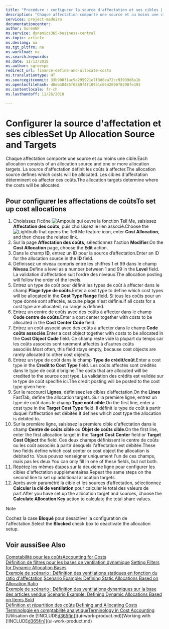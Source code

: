 ```yaml
---
title: "Procédure : configurer la source d'affectation et ses cibles | Microsoft Docs"
description: "Chaque affectation comporte une source et au moins une cible. La source d'affectation définit les coûts à affecter. Les cibles d'affectation déterminent où affecter ces coûts."
services: project-madeira
documentationcenter: 
author: SorenGP
ms.service: dynamics365-business-central
ms.topic: article
ms.devlang: na
ms.tgt_pltfrm: na
ms.workload: na
ms.search.keywords: 
ms.date: 11/13/2018
ms.author: sgroespe
redirect_url: finance-define-and-allocate-costs
ms.translationtype: HT
ms.sourcegitcommit: 33b900f1ac9e295921e7f3d6ea72cc93939d8a1b
ms.openlocfilehash: d8eb48485f0889f4f10931c6642090f8290fe393
ms.contentlocale: fr-ch
ms.lasthandoff: 11/26/2018

---
```

# <a name="set-up-allocation-source-and-targets"></a><span data-ttu-id="a2f59-105">Configurer la source d'affectation et ses cibles</span><span class="sxs-lookup"><span data-stu-id="a2f59-105">Set Up Allocation Source and Targets</span></span>
<span data-ttu-id="a2f59-106">Chaque affectation comporte une source et au moins une cible.</span><span class="sxs-lookup"><span data-stu-id="a2f59-106">Each allocation consists of an allocation source and one or more allocation targets.</span></span> <span data-ttu-id="a2f59-107">La source d'affectation définit les coûts à affecter.</span><span class="sxs-lookup"><span data-stu-id="a2f59-107">The allocation source defines which costs will be allocated.</span></span> <span data-ttu-id="a2f59-108">Les cibles d'affectation déterminent où affecter ces coûts.</span><span class="sxs-lookup"><span data-stu-id="a2f59-108">The allocation targets determine where the costs will be allocated.</span></span>  

## <a name="to-set-up-cost-allocations"></a><span data-ttu-id="a2f59-109">Pour configurer les affectations de coûts</span><span class="sxs-lookup"><span data-stu-id="a2f59-109">To set up cost allocations</span></span>  
1.  <span data-ttu-id="a2f59-110">Choisissez l'icône ![Ampoule qui ouvre la fonction Tell Me](media/ui-search/search_small.png "Dites-moi ce que vous voulez faire"), saisissez **Affectation des coûts**, puis choisissez le lien associé.</span><span class="sxs-lookup"><span data-stu-id="a2f59-110">Choose the ![Lightbulb that opens the Tell Me feature](media/ui-search/search_small.png "Tell me what you want to do") icon, enter **Cost Allocation**, and then chose the related link.</span></span>  
2.  <span data-ttu-id="a2f59-111">Sur la page **Affectation des coûts**, sélectionnez l'action **Modifier**.</span><span class="sxs-lookup"><span data-stu-id="a2f59-111">On the **Cost Allocation** page, choose the **Edit** action.</span></span>  
3.  <span data-ttu-id="a2f59-112">Dans le champ **ID**, entrez un ID pour la source d’affectation.</span><span class="sxs-lookup"><span data-stu-id="a2f59-112">Enter an ID for the allocation source in the **ID** field.</span></span>  
4.  <span data-ttu-id="a2f59-113">Définissez un niveau compris entre les chiffres 1 et 99 dans le champ **Niveau**.</span><span class="sxs-lookup"><span data-stu-id="a2f59-113">Define a level as a number between 1 and 99 in the **Level** field.</span></span> <span data-ttu-id="a2f59-114">La validation d’affectation suit l’ordre des niveaux.</span><span class="sxs-lookup"><span data-stu-id="a2f59-114">The allocation posting will follow the order of the levels.</span></span>  
5.  <span data-ttu-id="a2f59-115">Entrez un type de coût pour définir les types de coût à affecter dans le champ **Plage type de coûts**.</span><span class="sxs-lookup"><span data-stu-id="a2f59-115">Enter a cost type to define which cost types will be allocated in the **Cost Type Range** field.</span></span> <span data-ttu-id="a2f59-116">Si tous les coûts pour un type donné sont affectés, aucune plage n'est définie.</span><span class="sxs-lookup"><span data-stu-id="a2f59-116">If all costs for a cost type are allocated, no range is defined.</span></span>  
6.  <span data-ttu-id="a2f59-117">Entrez un centre de coûts avec des coûts à affecter dans le champ **Code centre de coûts**.</span><span class="sxs-lookup"><span data-stu-id="a2f59-117">Enter a cost center together with costs to be allocated in the **Cost Center Code** field.</span></span>  
7.  <span data-ttu-id="a2f59-118">Entrez un coût associé avec des coûts à affecter dans le champ **Code coûts associés**.</span><span class="sxs-lookup"><span data-stu-id="a2f59-118">Enter a cost object together with costs to be allocated in the **Cost Object Code** field.</span></span> <span data-ttu-id="a2f59-119">Ce champ reste vide la plupart du temps car les coûts associés sont rarement affectés à d'autres coûts associés.</span><span class="sxs-lookup"><span data-stu-id="a2f59-119">Most often, this field stays empty, because cost objects are rarely allocated to other cost objects.</span></span>  
8.  <span data-ttu-id="a2f59-120">Entrez un type de coût dans le champ **Type de crédit/coût**.</span><span class="sxs-lookup"><span data-stu-id="a2f59-120">Enter a cost type in the **Credit to Cost Type** field.</span></span> <span data-ttu-id="a2f59-121">Les coûts affectés sont crédités dans le type de coût d’origine.</span><span class="sxs-lookup"><span data-stu-id="a2f59-121">The costs that are allocated will be credited to the source cost type.</span></span> <span data-ttu-id="a2f59-122">La validation des crédits est validée sur le type de coût spécifié ici.</span><span class="sxs-lookup"><span data-stu-id="a2f59-122">The credit posting will be posted to the cost type given here.</span></span>  
9. <span data-ttu-id="a2f59-123">Sur le raccourci **Lignes**, définissez les cibles d’affectation.</span><span class="sxs-lookup"><span data-stu-id="a2f59-123">On the **Lines** FastTab, define the allocation targets.</span></span> <span data-ttu-id="a2f59-124">Sur la première ligne, entrez un type de coût dans le champ **Type coût cible**.</span><span class="sxs-lookup"><span data-stu-id="a2f59-124">On the first line, enter a cost type in the **Target Cost Type** field.</span></span> <span data-ttu-id="a2f59-125">Il définit le type de coût à partir duquel l'affectation est débitée.</span><span class="sxs-lookup"><span data-stu-id="a2f59-125">It defines which cost type the allocation is debited to.</span></span>  
10. <span data-ttu-id="a2f59-126">Sur la première ligne, saisissez la première cible d'affectation dans le champ **Centre de coûts cible** ou **Objet de coûts cible**.</span><span class="sxs-lookup"><span data-stu-id="a2f59-126">On the first line, enter the first allocation target in the **Target Cost Center** field or **Target Cost Object** the field.</span></span> <span data-ttu-id="a2f59-127">Ces deux champs définissent le centre de coûts ou les coût associés à partir desquels l'affectation est débitée.</span><span class="sxs-lookup"><span data-stu-id="a2f59-127">These two fields define which cost center or cost object the allocation is debited to.</span></span> <span data-ttu-id="a2f59-128">Vous pouvez renseigner uniquement l'un de ces champs, mais pas les deux.</span><span class="sxs-lookup"><span data-stu-id="a2f59-128">You can only fill in one of these fields, but not both.</span></span>  
11. <span data-ttu-id="a2f59-129">Répétez les mêmes étapes sur la deuxième ligne pour configurer les cibles d'affectation supplémentaires.</span><span class="sxs-lookup"><span data-stu-id="a2f59-129">Repeat the same steps on the second line to set up additional allocation targets.</span></span>  
12. <span data-ttu-id="a2f59-130">Après avoir paramétré la cible et les sources d’affectation, sélectionnez **Calculer la clé de ventilation** pour calculer le total des valeurs de part.</span><span class="sxs-lookup"><span data-stu-id="a2f59-130">After you have set up the allocation target and sources, choose the **Calculate Allocation Key** action to calculate the total share values.</span></span>  

> [!NOTE]  
>  <span data-ttu-id="a2f59-131">Cochez la case **Bloqué** pour désactiver la configuration de l'affectation.</span><span class="sxs-lookup"><span data-stu-id="a2f59-131">Select the **Blocked** check box to deactivate the allocation setup.</span></span>  

## <a name="see-also"></a><span data-ttu-id="a2f59-132">Voir aussi</span><span class="sxs-lookup"><span data-stu-id="a2f59-132">See Also</span></span>  
[<span data-ttu-id="a2f59-133">Comptabilité pour les coûts</span><span class="sxs-lookup"><span data-stu-id="a2f59-133">Accounting for Costs</span></span>](finance-manage-cost-accounting.md)  
 <span data-ttu-id="a2f59-134">[Définition de filtres pour les bases de ventilation dynamique](finance-setting-filters-for-dynamic-allocation-bases.md) </span><span class="sxs-lookup"><span data-stu-id="a2f59-134">[Setting Filters for Dynamic Allocation Bases](finance-setting-filters-for-dynamic-allocation-bases.md) </span></span>  
 <span data-ttu-id="a2f59-135">[Exemple de scénario : Définition des ventilations statiques en fonction du ratio d'affectation](finance-scenario-example-defining-static-allocations-based-on-allocation-ratio.md) </span><span class="sxs-lookup"><span data-stu-id="a2f59-135">[Scenario Example: Defining Static Allocations Based on Allocation Ratio](finance-scenario-example-defining-static-allocations-based-on-allocation-ratio.md) </span></span>  
 <span data-ttu-id="a2f59-136">[Exemple de scénario : Définition des ventilations dynamiques sur la base des articles vendus](finance-scenario-example-defining-dynamic-allocations-based-on-items-sold.md) </span><span class="sxs-lookup"><span data-stu-id="a2f59-136">[Scenario Example: Defining Dynamic Allocations Based on Items Sold](finance-scenario-example-defining-dynamic-allocations-based-on-items-sold.md) </span></span>  
 <span data-ttu-id="a2f59-137">[Définition et répartition des coûts](finance-define-and-allocate-costs.md) </span><span class="sxs-lookup"><span data-stu-id="a2f59-137">[Defining and Allocating Costs](finance-define-and-allocate-costs.md) </span></span>  
 [<span data-ttu-id="a2f59-138">Terminologie en comptabilité analytique</span><span class="sxs-lookup"><span data-stu-id="a2f59-138">Terminology in Cost Accounting</span></span>](finance-terminology-in-cost-accounting.md)  
 <span data-ttu-id="a2f59-139">[Utilisation de [!INCLUDE[d365fin](includes/d365fin_md.md)]](ui-work-product.md)</span><span class="sxs-lookup"><span data-stu-id="a2f59-139">[Working with [!INCLUDE[d365fin](includes/d365fin_md.md)]](ui-work-product.md)</span></span>

